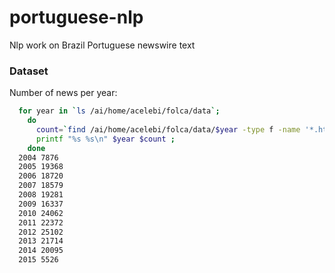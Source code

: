 # portuguese-nlp
Nlp work on Brazil Portuguese newswire text


### Dataset

Number of news per year:

```bash
  for year in `ls /ai/home/acelebi/folca/data`;
    do
      count=`find /ai/home/acelebi/folca/data/$year -type f -name '*.html' | wc -l` ;
      printf "%s %s\n" $year $count ;
    done
  2004 7876
  2005 19368
  2006 18720
  2007 18579
  2008 19281
  2009 16337
  2010 24062
  2011 22372
  2012 25102
  2013 21714
  2014 20095
  2015 5526
```
